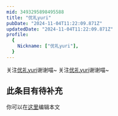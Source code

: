 ```yaml
---
mid: 3493295898495588
title: "优礼yuri"
pubDate: "2024-11-04T11:22:09.871Z"
updatedDate: "2024-11-04T11:22:09.871Z"
profile:
  {
    Nickname: ["优礼yuri"],
  }
---
```


关注[优礼yuri](https://space.bilibili.com/3493295898495588)谢谢喵~ 关注[优礼yuri](https://space.bilibili.com/3493295898495588)谢谢喵~

## 此条目有待补充
你可以在[这里](https://github.com/Yuhanawa/VTuber.ICU-Content/edit/master/v/优礼yuri/index.md)编辑本文
